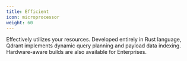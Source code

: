 ```yaml
---
title: Efficient
icon: microprocessor
weight: 60
---
```


Effectively utilizes your resources.
Developed entirely in Rust language, Qdrant implements dynamic query planning and payload data indexing.
Hardware-aware builds are also available for Enterprises.
